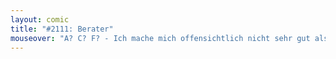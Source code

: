 ```yaml
---
layout: comic
title: "#2111: Berater"
mouseover: "A? C? F? - Ich mache mich offensichtlich nicht sehr gut als B-Rater."
---
```

